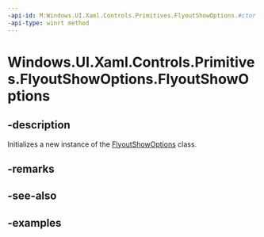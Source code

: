 ```yaml
---
-api-id: M:Windows.UI.Xaml.Controls.Primitives.FlyoutShowOptions.#ctor
-api-type: winrt method
---
```


<!-- Method syntax.
public FlyoutShowOptions.FlyoutShowOptions()
-->

# Windows.UI.Xaml.Controls.Primitives.FlyoutShowOptions.FlyoutShowOptions

## -description

Initializes a new instance of the [FlyoutShowOptions](flyoutshowoptions.md) class.

## -remarks

## -see-also

## -examples

